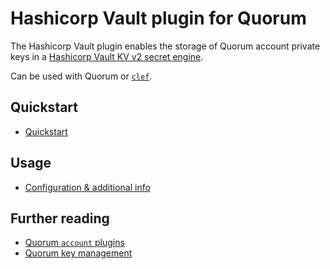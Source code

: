 # Hashicorp Vault plugin for Quorum

The Hashicorp Vault plugin enables the storage of Quorum account private keys in a [Hashicorp Vault KV v2 secret engine](https://www.vaultproject.io/docs/secrets/kv/kv-v2/).  

Can be used with Quorum or [`clef`](https://docs.goquorum.com/en/latest/Account-Key-Management/Quorum/Clef/). 

## Quickstart 
* [Quickstart](https://docs.goquorum.com/en/latest/Account-Key-Management/Quorum/account-Plugins/Hashicorp-Vault/Quickstart/)

## Usage
* [Configuration & additional info](https://docs.goquorum.com/en/latest/Account-Key-Management/Quorum/account-Plugins/Hashicorp-Vault/Overview/)

## Further reading
* [Quorum `account` plugins](https://docs.goquorum.com/en/latest/Account-Key-Management/Quorum/account-Plugins/Overview/)
* [Quorum key management](https://docs.goquorum.com/en/latest/Account-Key-Management/Quorum/Overview)
